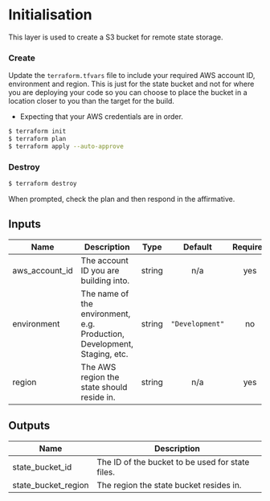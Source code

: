 # Initialisation

This layer is used to create a S3 bucket for remote state storage.

### Create

Update the `terraform.tfvars` file to include your required AWS account ID, environment and region. This is just for the state bucket and not for where you are deploying your code so you can choose to place the bucket in a location closer to you than the target for the build.

- Expecting that your AWS credentials are in order.

```bash
$ terraform init
$ terraform plan
$ terraform apply --auto-approve
```

### Destroy

```bash
$ terraform destroy
```

When prompted, check the plan and then respond in the affirmative.

## Inputs

| Name | Description | Type | Default | Required |
|------|-------------|:----:|:-----:|:-----:|
| aws\_account\_id | The account ID you are building into. | string | n/a | yes |
| environment | The name of the environment, e.g. Production, Development, Staging, etc. | string | `"Development"` | no |
| region | The AWS region the state should reside in. | string | n/a | yes |

## Outputs

| Name | Description |
|------|-------------|
| state\_bucket\_id | The ID of the bucket to be used for state files. |
| state\_bucket\_region | The region the state bucket resides in. |

